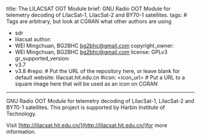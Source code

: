 title: The LILACSAT OOT Module
brief: GNU Radio OOT Module for telemetry decoding of LilacSat-1, LilacSat-2 and BY70-1 satellites.
tags: # Tags are arbitrary, but look at CGRAN what other authors are using
  - sdr
  - lilacsat
author:
  - WEI Mingchuan, BG2BHC <bg2bhc@gmail.com>
copyright_owner:
  - WEI Mingchuan, BG2BHC <bg2bhc@gmail.com>
license: GPLv3
gr_supported_version:
  - v3.7
  - v3.8
#repo: # Put the URL of the repository here, or leave blank for default
website: lilacsat.hit.edu.cn
#icon: <icon_url> # Put a URL to a square image here that will be used as an icon on CGRAN
---

GNU Radio OOT Module for telemetry decoding of LilacSat-1, LilacSat-2 and BY70-1 satellites.
This project is supported by Harbin Institute of Technology.

Visit [http://lilacsat.hit.edu.cn/](http://lilacsat.hit.edu.cn/)for more information.
